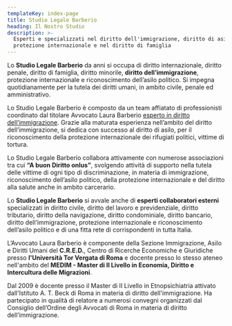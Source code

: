 ```yaml
---
templateKey: index-page
title: Studio Legale Barberio
heading: Il Nostro Studio
description: >-
  Esperti e specializzati nel diritto dell'immigrazione, diritto di asilo,
  protezione internazionale e nel diritto di famiglia
---
```

Lo **Studio Legale Barberio** da anni si occupa di diritto internazionale, diritto penale, diritto di famiglia, diritto minorile, **diritto dell’immigrazione**, protezione internazionale e riconoscimento dell’asilo politico. Si impegna quotidianamente per la tutela dei diritti umani, in ambito civile, penale ed amministrativo.

Lo Studio Legale Barberio è composto da un team affiatato di professionisti coordinato dal titolare Avvocato Laura Barberio [esperto in diritto dell’immigrazione](</assets/esperto-in_barberio.pdf>). Grazie alla maturata esperienza nell’ambito del diritto dell’immigrazione, si dedica con successo al diritto di asilo, per il riconoscimento della protezione internazionale dei rifugiati politici, vittime di tortura.

Lo Studio Legale Barberio collabora attivamente con numerose associazioni tra cui **“A buon Diritto onlus”**, svolgendo attività di supporto nella tutela delle vittime di ogni tipo di discriminazione, in materia di immigrazione, riconoscimento dell’asilo politico, della protezione internazionale e del diritto alla salute anche in ambito carcerario.

Lo **Studio Legale Barberio** si avvale anche di **esperti collaboratori esterni** specializzati in diritto civile, diritto del lavoro e previdenziale, diritto tributario, diritto della navigazione, diritto condominiale, diritto bancario, diritto dell’immigrazione, protezione internazionale e riconoscimento dell’asilo politico e di una fitta rete di corrispondenti in tutta Italia.

L’Avvocato Laura Barberio è componente della Sezione Immigrazione, Asilo e Diritti Umani del **C.R.E.D.**, Centro di Ricerche Economiche e Giuridiche presso **l'Università Tor Vergata di Roma** e docente presso lo stesso ateneo nell'ambito del **MEDIM - Master di II Livello in Economia, Diritto e Intercultura delle Migrazioni**.

Dal 2009 è docente presso il Master di II Livello in Etnopsichiatria attivato dall'Istituto A. T. Beck di Roma in materia di diritto dell'immigrazione. Ha partecipato in qualità di relatore a numerosi convegni organizzati dal Consiglio dell’Ordine degli Avvocati di Roma in materia di diritto dell’immigrazione.


